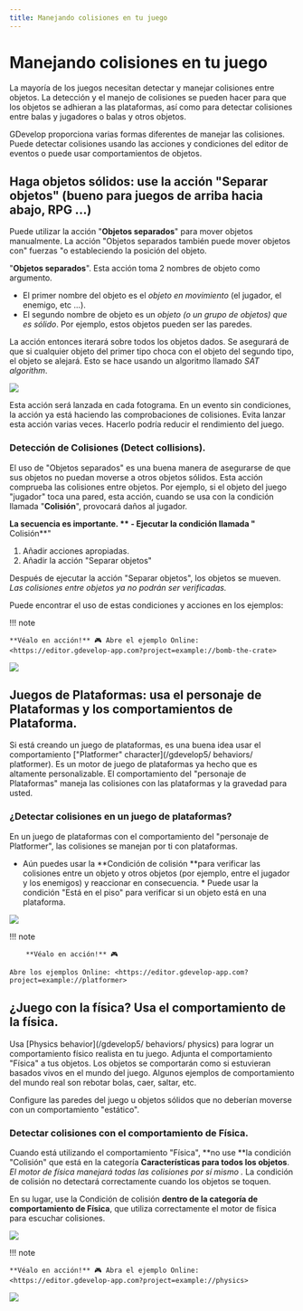 ```yaml
---
title: Manejando colisiones en tu juego
---
```

# Manejando colisiones en tu juego

La mayoría de los juegos necesitan detectar y manejar colisiones entre objetos. La detección y el manejo de colisiones se pueden hacer para que los objetos se adhieran a las plataformas, así como para detectar colisiones entre balas y jugadores o balas y otros objetos.

GDevelop proporciona varias formas diferentes de manejar las colisiones. Puede detectar colisiones usando las acciones y condiciones del editor de eventos o puede usar comportamientos de objetos.

## Haga objetos sólidos: use la acción "Separar objetos" (bueno para juegos de arriba hacia abajo, RPG ...)

Puede utilizar la acción "**Objetos separados**" para mover objetos manualmente. La acción "Objetos separados también puede mover objetos con" fuerzas "o estableciendo la posición del objeto.

"**Objetos separados**". Esta acción toma 2 nombres de objeto como argumento.

- El primer nombre del objeto es el _objeto en movimiento_ (el jugador, el enemigo, etc ...).
- El segundo nombre de objeto es un _objeto (o un grupo de objetos) que es sólido_. Por ejemplo, estos objetos pueden ser las paredes.

La acción entonces iterará sobre todos los objetos dados. Se asegurará de que si cualquier objeto del primer tipo choca con el objeto del segundo tipo, el objeto se alejará. Esto se hace usando un algoritmo llamado _SAT algorithm_.

![](/gdevelop5/all-features/separate-objects-action.png)

Esta acción será lanzada en cada fotograma. En un evento sin condiciones, la acción ya está haciendo las comprobaciones de colisiones. Evita lanzar esta acción varias veces. Hacerlo podría reducir el rendimiento del juego.

### Detección de Colisiones (Detect collisions).

El uso de "Objetos separados" es una buena manera de asegurarse de que sus objetos no puedan moverse a otros objetos sólidos. Esta acción comprueba las colisiones entre objetos. Por ejemplo, si el objeto del juego "jugador" toca una pared, esta acción, cuando se usa con la condición llamada "**Colisión**", provocará daños al jugador.

**La secuencia es importante. ** - Ejecutar la condición llamada "** Colisión**"

1.  Añadir acciones apropiadas.
2.  Añadir la acción "Separar objetos"

Después de ejecutar la acción "Separar objetos", los objetos se mueven. _Las colisiones entre objetos ya no podrán ser verificadas._

Puede encontrar el uso de estas condiciones y acciones en los ejemplos:

!!! note

    **Véalo en acción!** 🎮 Abre el ejemplo Online: <https://editor.gdevelop-app.com?project=example://bomb-the-crate>

[![](/undefined/checkccollisionbetweenobjects.png)](https://editor.gdevelop-app.com?project=example://bomb-the-crate)

## Juegos de Plataformas: usa el personaje de Plataformas y los comportamientos de Plataforma.

Si está creando un juego de plataformas, es una buena idea usar el comportamiento ["Platformer" character](/gdevelop5/ behaviors/ platformer). Es un motor de juego de plataformas ya hecho que es altamente personalizable. El comportamiento del "personaje de Plataformas" maneja las colisiones con las plataformas y la gravedad para usted.

### ¿Detectar colisiones en un juego de plataformas?

En un juego de plataformas con el comportamiento del "personaje de Platformer", las colisiones se manejan por ti con plataformas.

* Aún puedes usar la **Condición de colisión **para verificar las colisiones entre un objeto y otros objetos (por ejemplo, entre el jugador y los enemigos) y reaccionar en consecuencia. * Puede usar la condición "Está en el piso" para verificar si un objeto está en una plataforma.

![](/gdevelop5/all-features/playerisonfloorevents.png)

!!! note

        **Véalo en acción!** 🎮

    Abre los ejemplos Online: <https://editor.gdevelop-app.com?project=example://platformer>

## ¿Juego con la física? Usa el comportamiento de la física.

Usa [Physics behavior](/gdevelop5/ behaviors/ physics) para lograr un comportamiento físico realista en tu juego. Adjunta el comportamiento "Física" a tus objetos. Los objetos se comportarán como si estuvieran basados ​​vivos en el mundo del juego. Algunos ejemplos de comportamiento del mundo real son rebotar bolas, caer, saltar, etc.

Configure las paredes del juego u objetos sólidos que no deberían moverse con un comportamiento "estático".

### Detectar colisiones con el comportamiento de Física.

Cuando está utilizando el comportamiento "Física", **no use **la condición "Colisión" que está en la categoría **Características para todos los objetos**. _El motor de física manejará todas las colisiones por sí mismo ._ La condición de colisión no detectará correctamente cuando los objetos se toquen.

En su lugar, use la Condición de colisión **dentro de la categoría de comportamiento de Física**, que utiliza correctamente el motor de física para escuchar colisiones.

![](/gdevelop5/all-features/usephysicsbehaviornotcollisioncondition.png)

!!! note

    **Véalo en acción!** 🎮 Abra el ejemplo Online: <https://editor.gdevelop-app.com?project=example://physics>

![](/gdevelop5/behaviors/hingeleverdemo.png)
